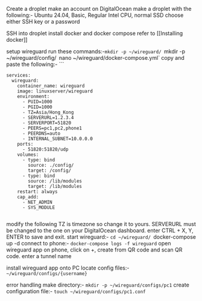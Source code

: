 Create a droplet
make an account on DigitalOcean
make a droplet with the following:- Ubuntu 24.04, Basic, Regular Intel CPU, normal SSD
choose either SSH key or a password

SSH into droplet
install docker and docker compose
refer to [[Installing docker]]


setup wireguard
run these commands:-`mkdir -p ~/wireguard/
`mkdir -p ~/wireguard/config/`
`nano ~/wireguard/docker-compose.yml`
copy and paste the following:- ```
```version: '3.8'
services:
  wireguard:
    container_name: wireguard
    image: linuxserver/wireguard
    environment:
      - PUID=1000
      - PGID=1000
      - TZ=Asia/Hong_Kong
      - SERVERURL=1.2.3.4
      - SERVERPORT=51820
      - PEERS=pc1,pc2,phone1
      - PEERDNS=auto
      - INTERNAL_SUBNET=10.0.0.0
    ports:
      - 51820:51820/udp
    volumes:
      - type: bind
        source: ./config/
        target: /config/
      - type: bind
        source: /lib/modules
        target: /lib/modules
    restart: always
    cap_add:
      - NET_ADMIN
      - SYS_MODULE
    
````
modify the following
TZ is timezone so change it to yours.
SERVERURL must be changed to the one on your DigitalOcean dashboard.
enter CTRL + X, Y, ENTER to save and exit.
start wireguard:- `cd ~/wireguard/
`docker-compose up -d
connect to phone:- `docker-compose logs -f wireguard`
open wireguard app on phone, click on +, create from QR code and scan QR code.
enter a tunnel name

install wireguard app onto PC
locate config files:- `~/wireguard/configs/{username}`

error handling
make directory:- `mkdir -p ~/wireguard/configs/pc1`
create configuration file:- `touch ~/wireguard/configs/pc1.conf`

